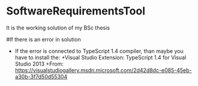 # SoftwareRequirementsTool
It is the working solution of my BSc thesis


#If there is an error in solution
- If the error is connected to TypeScript 1.4 compiler, than maybe you have to install the:
	+Visual Studio Extension: TypeScript 1.4 for Visual Studio 2013
	+From: https://visualstudiogallery.msdn.microsoft.com/2d42d8dc-e085-45eb-a30b-3f7d50d55304
